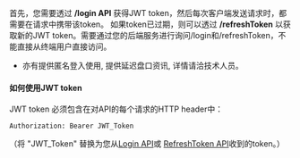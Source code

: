 ﻿首先，您需要透过 **/login API** 获得JWT token，然后每次客户端发送请求时，都需要在请求中携带该token。
如果token已过期，则可以透过 **/refreshToken** 以获取新的JWT token。需要通过您的后端服务进行询问/login和/refreshToken，不能直接从终端用户直接访问。

* 亦有提供匿名登入使用, 提供延迟盘口资讯, 详情请洽技术人员。

#### 如何使用JWT token
JWT token 必须包含在对API的每个请求的HTTP header中：

```
Authorization: Bearer JWT_Token
```

（将 "JWT_Token" 替换为您从[Login API](/j33app2/sports/wiki/Login-API)或 [RefreshToken API](/j33app2/sports/wiki/RefreshToken-API)收到的token。）
